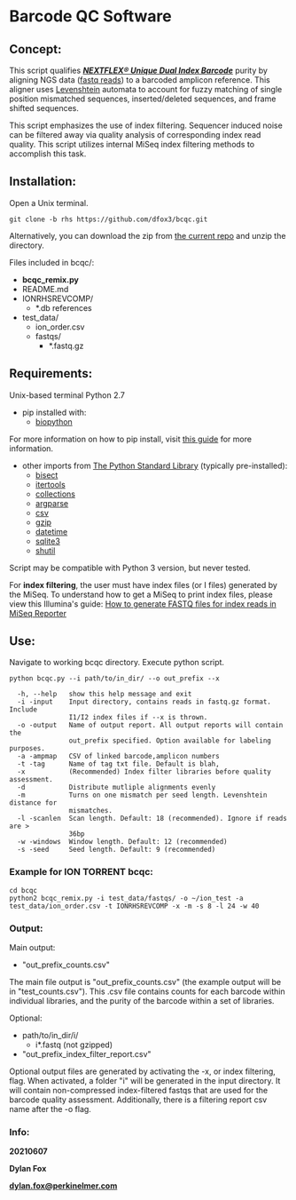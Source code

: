 # Barcode QC Software



## Concept:

This script qualifies **_[NEXTFLEX® Unique Dual Index Barcode](https://perkinelmer-appliedgenomics.com/library-preparation-kits/nextflex-ngs-barcodes/nextflex-unique-dual-index-barcodes/)_** purity by aligning NGS data ([fastq reads](https://en.wikipedia.org/wiki/FASTQ_format)) to a barcoded amplicon reference. This aligner uses [Levenshtein](https://en.wikipedia.org/wiki/Levenshtein_distance) automata to account for fuzzy matching of single position mismatched sequences, inserted/deleted sequences, and frame shifted sequences. 

This script emphasizes the use of index filtering. Sequencer induced noise can be filtered away via quality analysis of corresponding index read quality. This script utilizes internal MiSeq index filtering methods to accomplish this task.



## Installation:

Open a Unix terminal.

`git clone -b rhs https://github.com/dfox3/bcqc.git`

Alternatively, you can download the zip from [the current repo](https://github.com/dfox3/bcqc) and unzip the directory.


Files included in bcqc/:
 - **bcqc_remix.py**
 - README.md
 - IONRHSREVCOMP/
    - \*.db references 
 - test_data/
    - ion_order.csv
    - fastqs/
       - \*.fastq.gz



## Requirements:

Unix-based terminal
Python 2.7
 - pip installed with:
    - [biopython](https://biopython.org/)

For more information on how to pip install, visit [this guide](https://packaging.python.org/tutorials/installing-packages/#ensure-you-can-run-pip-from-the-command-line) for more information.

 - other imports from [The Python Standard Library](https://docs.python.org/2/library/) (typically pre-installed):
    - [bisect](https://docs.python.org/2/library/bisect.html)
    - [itertools](https://docs.python.org/2/library/itertools.html)
    - [collections](https://docs.python.org/2/library/collections.html)
    - [argparse](https://docs.python.org/2/library/argparse.html)
    - [csv](https://docs.python.org/2/library/csv.html)
    - [gzip](https://docs.python.org/2/library/gzip.html)
    - [datetime](https://docs.python.org/2/library/datetime.html)
    - [sqlite3](https://docs.python.org/2/library/sqlite3.html)
    - [shutil](https://docs.python.org/2/library/shutil.html)

Script may be compatible with Python 3 version, but never tested.

For **index filtering**, the user must have index files (or I files) generated by the MiSeq. To understand how to get a MiSeq to print index files, please view this Illumina's guide: [How to generate FASTQ files for index reads in MiSeq Reporter](https://support.illumina.com/bulletins/2016/06/how-to-create-fastq-files-for-index-reads-in-miseq-reporter.html)



## Use:

Navigate to working bcqc directory.
Execute python script.

```
python bcqc.py --i path/to/in_dir/ --o out_prefix --x

  -h, --help   show this help message and exit
  -i -input    Input directory, contains reads in fastq.gz format. Include
               I1/I2 index files if --x is thrown.
  -o -output   Name of output report. All output reports will contain the
               out_prefix specified. Option available for labeling purposes.
  -a -ampmap   CSV of linked barcode,amplicon numbers
  -t -tag      Name of tag txt file. Default is blah,
  -x           (Recommended) Index filter libraries before quality assessment.
  -d           Distribute mutliple alignments evenly
  -m           Turns on one mismatch per seed length. Levenshtein distance for
               mismatches.
  -l -scanlen  Scan length. Default: 18 (recommended). Ignore if reads are >
               36bp
  -w -windows  Window length. Default: 12 (recommended)
  -s -seed     Seed length. Default: 9 (recommended)

```



### Example for ION TORRENT bcqc:

```
cd bcqc
python2 bcqc_remix.py -i test_data/fastqs/ -o ~/ion_test -a test_data/ion_order.csv -t IONRHSREVCOMP -x -m -s 8 -l 24 -w 40
```



### Output:
Main output:
 - "out_prefix_counts.csv"

The main file output is "out_prefix_counts.csv" (the example output will be in 
"test_counts.csv"). This .csv file contains counts for each barcode within 
individual libraries, and the purity of the barcode within a set of libraries. 

Optional:
 - path/to/in_dir/i/
    - i\*.fastq (not gzipped)
 - "out_prefix_index_filter_report.csv"

Optional output files are generated by activating the -x, or index filtering,
flag. When activated, a folder "i" will be generated in the input directory. It
will contain non-compressed index-filtered fastqs that are used for the barcode
quality assessment. Additionally, there is a filtering report csv name after the 
-o flag.



### Info:

**20210607**

**Dylan Fox**

**dylan.fox@perkinelmer.com**
